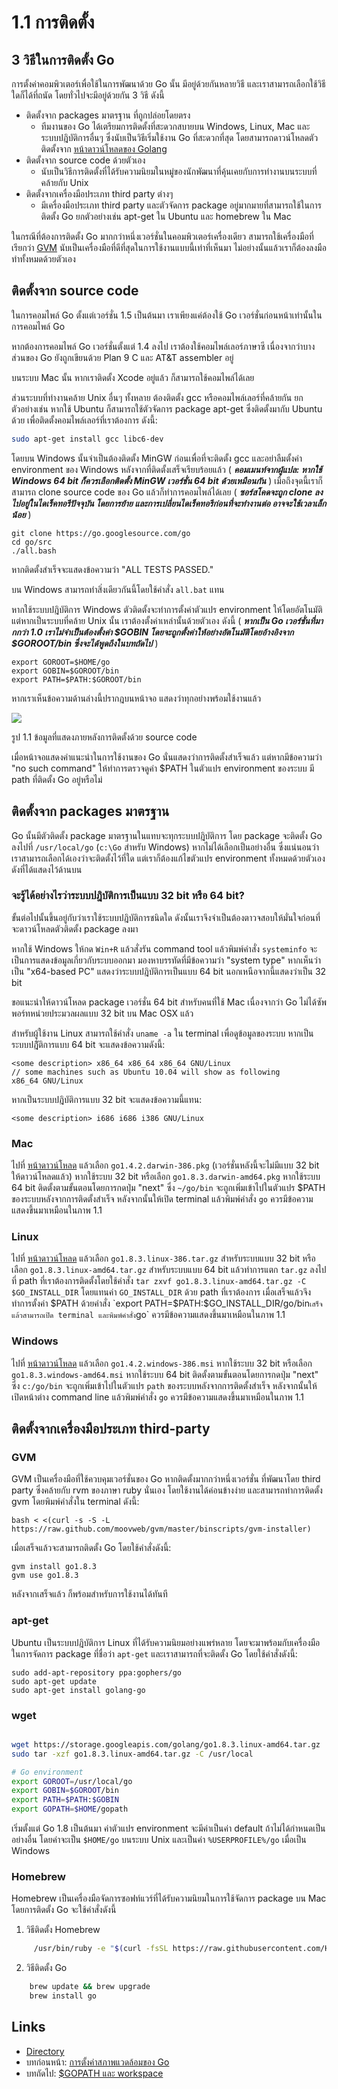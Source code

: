 # 1.1 การติดตั้ง

## 3 วิธีในการติดตั้ง Go

การตั้งค่าคอมพิวเตอร์เพื่อใช้ในการพัฒนาด้วย Go นั้น มีอยู่ด้วยกันหลายวิธี และเราสามารถเลือกใช้วิธีใดก็ได้ที่ถนัด โดยทั่วไปจะมีอยู่ด้วยกัน 3 วิธี ดังนี้

* ติดตั้งจาก packages มาตรฐาน ที่ถูกปล่อยโดยตรง
  * ทีมงานของ Go ได้เตรียมการติดตั้งที่สะดวกสบายบน Windows, Linux, Mac และระบบปฎิบัติการอื่นๆ ซึ่งนับเป็นวิธีเริ่มใช้งาน Go ที่สะดวกที่สุด โดยสามารถดาวน์โหลดตัวติดตั้งจาก [หน้าดาวน์โหลดของ Golang](https://golang.org/dl/)
* ติดตั้งจาก source code ด้วยตัวเอง
  * นับเป็นวิธีการติดตั้งที่ได้รับความนิยมในหมู่ของนักพัฒนาที่คุ้นเคยกับการทำงานบนระบบที่คล้ายกับ Unix
* ติดตั้งจากเครื่องมือประเภท third party ต่างๆ
  * มีเครื่องมือประเภท third party และตัวจัดการ package อยู่มากมายที่สามารถใช้ในการติดตั้ง Go ยกตัวอย่างเช่น apt-get ใน Ubuntu และ homebrew ใน Mac

ในกรณีที่ต้องการติดตั้ง Go มากกว่าหนึ่งเวอร์ชั่นในคอมพิวเตอร์เครื่องเดียว สามารถใช้เครื่องมือที่เรียกว่า [GVM](https://github.com/moovweb/gvm) นับเป็นเครื่องมือที่ดีที่สุดในการใช้งานแบบนี้เท่าที่เห็นมา ไม่อย่างนั้นแล้วเราก็ต้องลงมือทำทั้งหมดด้วยตัวเอง

## ติดตั้งจาก source code

ในการคอมไพล์ Go ตั้งแต่เวอร์ชั่น 1.5 เป็นต้นมา เราเพียงแค่ต้องใช้ Go เวอร์ชั่นก่อนหน้าเท่านั้นในการคอมไพล์ Go

หากต้องการคอมไพล์ Go เวอร์ชั่นตั้งแต่ 1.4 ลงไป เราต้องใช้คอมไพล์เลอร์ภาษาซี เนื่องจากว่าบางส่วนของ Go ยังถูกเขียนด้วย Plan 9 C และ AT\&T assembler อยู่

บนระบบ Mac นั้น หากเราติดตั้ง Xcode อยู่แล้ว ก็สามารถใช้คอมไพล์ได้เลย

ส่วนระบบที่ทำงานคล้าย Unix อื่นๆ ทั้งหลาย ต้องติดตั้ง gcc หรือคอมไพล์เลอร์ที่คล้ายกัน ยกตัวอย่างเช่น หากใช้ Ubuntu ก็สามารถใช้ตัวจัดการ package apt-get ซึ่งติดตั้งมากับ Ubuntu ด้วย เพื่อติดตั้งคอมไพล์เลอร์ที่เราต้องการ ดังนี้:

```sh
sudo apt-get install gcc libc6-dev
```

โดยบน Windows นั้นจำเป็นต้องติดตั้ง MinGW ก่อนเพื่อที่จะติดตั้ง gcc และอย่าลืมตั้งค่า environment ของ Windows หลังจากที่ติดตั้งเสร็จเรียบร้อยแล้ว ( _**คอมเมนท์จากผู้แปล: หากใช้ Windows 64 bit ก็ควรเลือกติดตั้ง MinGW เวอร์ชั่น 64 bit ด้วยเหมือนกัน**_ ) เมื่อถึงจุดนี้เราก็สามารถ clone source code ของ Go แล้วก็ทำการคอมไพล์ได้เลย ( _**ซอร์สโคดจะถูก clone ลงไปอยู่ในไดเร็คทอรีปัจจุบัน โดยการย้าย และการเปลี่ยนไดเร็คทอรีก่อนที่จะทำงานต่อ อาจจะใช้เวลาเล็กน้อย**_ )

```
git clone https://go.googlesource.com/go
cd go/src
./all.bash 
```

หากติดตั้งสำเร็จจะแสดงข้อความว่า "ALL TESTS PASSED."

บน Windows สามารถทำสิ่งเดียวกันนี้โดยใช้คำสั่ง `all.bat` แทน

หากใช้ระบบปฎิบัติการ Windows ตัวติดตั้งจะทำการตั้งค่าตัวแปร environment ให้โดยอัตโนมัติ แต่หากเป็นระบบที่คล้าย Unix นั้น เราต้องตั้งค่าเหล่านั้นด้วยตัวเอง ดังนี้ ( _**หากเป็น Go เวอร์ชั่นที่มากกว่า 1.0 เราไม่จำเป็นต้องตั้งค่า $GOBIN โดยจะถูกตั้งค่าให้อย่างอัตโนมัติโดยอ้างอิงจาก $GOROOT/bin ซึ่งจะได้พูดถึงในบทถัดไป**_ )

```
export GOROOT=$HOME/go
export GOBIN=$GOROOT/bin
export PATH=$PATH:$GOROOT/bin
```

หากเราเห็นข้อความด้านล่างนี้ปรากฎบนหน้าจอ แสดงว่าทุกอย่างพร้อมใช้งานแล้ว

![](images/1.1.mac.png)

รูป 1.1 ข้อมูลที่แสดงภายหลังการติดตั้งด้วย source code

เมื่อหน้าจอแสดงคำแนะนำในการใช้งานของ Go นั่นแสดงว่าการติดตั้งสำเร็จแล้ว แต่หากมีข้อความว่า "no such command" ให้ทำการตรวจดูค่า $PATH ในตัวแปร environment ของระบบ มี path ที่ติดตั้ง Go อยู่หรือไม่

## ติดตั้งจาก packages มาตรฐาน

Go นั้นมีตัวติดตั้ง package มาตรฐานในแทบจะทุกระบบปฎิบัติการ โดย package จะติดตั้ง Go ลงไปที่ `/usr/local/go` (`c:\Go` สำหรับ Windows) หากไม่ได้เลือกเป็นอย่างอื่น ซึ่งแน่นอนว่าเราสามารถเลือกได้เองว่าจะติดตั้งไว้ที่ใด แต่เราก็ต้องแก้ไขตัวแปร environment ทั้งหมดด้วยตัวเองดังที่ได้แสดงไว้ด้านบน

### จะรู้ได้อย่างไรว่าระบบปฎิบัติการเป็นแบบ 32 bit หรือ 64 bit?

ขั้นต่อไปนั้นขึ้นอยู่กับว่าเราใช้ระบบปฎิบัติการชนิดใด ดังนั้นเราจึงจำเป็นต้องตาวจสอบให้มั่นใจก่อนที่จะดาวน์โหลดตัวติดตั้ง package ลงมา

หากใช้ Windows ให้กด `Win+R` แล้วสั่งรัน command tool แล้วพิมพ์คำสั่ง `systeminfo` จะเป็นการแสดงข้อมูลเกี่ยวกับระบบออกมา มองหาบรรทัดที่มีข้อความว่า "system type" หากเห็นว่าเป็น "x64-based PC" แสดงว่าระบบปฎิบัติการเป็นแบบ 64 bit นอกเหนือจากนี้แสดงว่าเป็น 32 bit

ขอแนะนำให้ดาวน์โหลด package เวอร์ชั่น 64 bit สำหรับคนที่ใช้ Mac เนื่องจากว่า Go ไม่ได้ซัพพอร์ทหน่วยประมวลผลแบบ 32 bit บน Mac OSX แล้ว

สำหรับผู้ใช้งาน Linux สามารถใช้คำสั่ง `uname -a` ใน terminal เพื่อดูข้อมูลของระบบ หากเป็นระบบปฎิัติการแบบ 64 bit จะแสดงข้อความดังนี้:

```
<some description> x86_64 x86_64 x86_64 GNU/Linux
// some machines such as Ubuntu 10.04 will show as following
x86_64 GNU/Linux
```

หากเป็นระบบปฎิบัติการแบบ 32 bit จะแสดงข้อความนี้แทน:

```
<some description> i686 i686 i386 GNU/Linux
```

### Mac

ไปที่ [หน้าดาวน์โหลด](https://golang.org/dl/) แล้วเลือก `go1.4.2.darwin-386.pkg` (เวอร์ชั่นหลังนี้จะไม่มีแบบ 32 bit ให้ดาวน์โหลดแล้ว) หากใช้ระบบ 32 bit หรือเลือก `go1.8.3.darwin-amd64.pkg` หากใช้ระบบ 64 bit ติดตั้งตามขั้นตอนโดยการกดปุ่ม "next" ซึ่ง `~/go/bin` จะถูกเพิ่มเข้าไปในตัวแปร $PATH ของระบบหลังจากการติดตั้งสำเร็จ หลังจากนั้นให้เปิด terminal แล้วพิมพ์คำสั่ง `go` ควรมีข้อความแสดงขึ้นมาเหมือนในภาพ 1.1

### Linux

ไปที่ [หน้าดาวน์โหลด](https://golang.org/dl/) แล้วเลือก `go1.8.3.linux-386.tar.gz` สำหรับระบบแบบ 32 bit หรือเลือก `go1.8.3.linux-amd64.tar.gz` สำหรับระบบแบบ 64 bit แล้วทำการแตก `tar.gz` ลงไปที่ path ที่เราต้องการติดตั้งโดยใช้คำสั่ง `tar zxvf go1.8.3.linux-amd64.tar.gz -C $GO_INSTALL_DIR` โดยแทนค่า `GO_INSTALL_DIR` ด้วย path ที่เราต้องการ เมื่อเสร็จแล้วจึงทำการตั้งค่า $PATH ด้วยคำสั่ง `export PATH=$PATH:$GO_INSTALL_DIR/go/bin` เสร็จแล้วสามารถเปิด terminal และพิมพ์คำสั่ง `go` ควรมีข้อความแสดงขึ้นมาเหมือนในภาพ 1.1

### Windows

ไปที่ [หน้าดาวน์โหลด](https://golang.org/dl/) แล้วเลือก `go1.4.2.windows-386.msi` หากใช้ระบบ 32 bit หรือเลือก `go1.8.3.windows-amd64.msi` หากใช้ระบบ 64 bit ติดตั้งตามขั้นตอนโดยการกดปุ่ม "next" ซึ่ง `c:/go/bin` จะถูกเพิ่มเข้าไปในตัวแปร `path` ของระบบหลังจากการติดตั้งสำเร็จ หลังจากนั้นให้เปิดหน้าต่าง command line แล้วพิมพ์คำสั่ง `go` ควรมีข้อความแสดงขึ้นมาเหมือนในภาพ 1.1

## ติดตั้งจากเครื่องมือประเภท third-party

### GVM

GVM เป็นเครื่องมือที่ใช้ควบคุมเวอร์ชั่นของ Go หากติดตั้งมากกว่าหนึ่งเวอร์ชั่น ที่พัฒนาโดย third party ซึ่งคล้ายกับ rvm ของภาษา ruby นั่นเอง โดยใช้งานได้ค่อนข้างง่าย และสามารถทำการติดตั้ง gvm โดยพิมพ์คำสั่งใน terminal ดังนี้:

```
bash < <(curl -s -S -L https://raw.github.com/moovweb/gvm/master/binscripts/gvm-installer)
```

เมื่อเสร็จแล้วจะสามารถติดตั้ง Go โดยใช้คำสั่งดังนี้:

```
gvm install go1.8.3
gvm use go1.8.3
```

หลังจากเสร็จแล้ว ก็พร้อมสำหรับการใช้งานได้ทันที

### apt-get

Ubuntu เป็นระบบปฎิบัติการ Linux ที่ได้รับความนิยมอย่างแพร่หลาย โดยจะมาพร้อมกับเครื่องมือในการจัดการ package ที่ชื่อว่า `apt-get` และเราสามารถที่จะติดตั้ง Go โดยใช้คำสั่งดังนี้:

```
sudo add-apt-repository ppa:gophers/go
sudo apt-get update
sudo apt-get install golang-go
```

### wget

```sh

wget https://storage.googleapis.com/golang/go1.8.3.linux-amd64.tar.gz
sudo tar -xzf go1.8.3.linux-amd64.tar.gz -C /usr/local 

# Go environment
export GOROOT=/usr/local/go
export GOBIN=$GOROOT/bin
export PATH=$PATH:$GOBIN
export GOPATH=$HOME/gopath 
```

เริ่มตั้งแต่ Go 1.8 เป็นต้นมา ค่าตัวแปร environment จะมีค่าเป็นค่า default ถ้าไม่ได้กำหนดเป็นอย่างอื่น โดยค่าจะเป็น `$HOME/go` บนระบบ Unix และเป็นค่า `%USERPROFILE%/go` เมื่อเป็น Windows

### Homebrew

Homebrew เป็นเครื่องมือจัดการซอฟท์แวร์ที่ได้รับความนิยมในการใช้จัดการ package บน Mac โดยการติดตั้ง Go จะใช้คำสั่งดังนี้

1. วิธีติดตั้ง Homebrew

```sh
     /usr/bin/ruby -e "$(curl -fsSL https://raw.githubusercontent.com/Homebrew/install/master/install)"
```

2. วิธีติดตั้ง Go

```sh
    brew update && brew upgrade
    brew install go
```

## Links

* [Directory](preface.md)
* บทก่อนหน้า: [การตั้งค่าสภาพแวดล้อมของ Go](01.0.md)
* บทถัดไป: [$GOPATH และ workspace](01.2.md)
